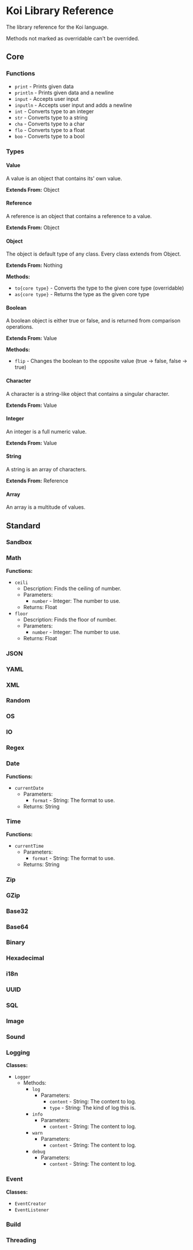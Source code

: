 # Koi Library Reference
The library reference for the Koi language.

Methods not marked as overridable can't be overrided.

## Core
### Functions
- `print` - Prints given data
- `println` - Prints given data and a newline
- `input` - Accepts user input
- `inputln` - Accepts user input and adds a newline
- `int` - Converts type to an integer
- `str` - Converts type to a string
- `cha` - Converts type to a char
- `flo` - Converts type to a float
- `boo` - Converts type to a bool
### Types
#### Value
A value is an object that contains its' own value.

**Extends From:** Object
#### Reference
A reference is an object that contains a reference to a value.

**Extends From:** Object
#### Object
The object is default type of any class. Every class extends from Object.

**Extends From:** Nothing

**Methods:**
- `to{core type}` - Converts the type to the given core type (overridable)
- `as{core type}` - Returns the type as the given core type
#### Boolean
A boolean object is either true or false, and is returned from comparison operations.

**Extends From:** Value

**Methods:**
- `flip` - Changes the boolean to the opposite value (true -> false, false -> true)
#### Character
A character is a string-like object that contains a singular character.

**Extends From:** Value
#### Integer
An integer is a full numeric value.

**Extends From:** Value
#### String
A string is an array of characters.

**Extends From:** Reference
#### Array
An array is a multitude of values.

## Standard
### Sandbox
### Math
**Functions:**
- `ceili`
    - Description: Finds the ceiling of number.
    - Parameters:
        - `number` - Integer: The number to use.
    - Returns: Float
- `floor`
    - Description: Finds the floor of number.
    - Parameters:
        - `number` - Integer: The number to use.
    - Returns: Float
### JSON
### YAML
### XML
### Random
### OS
### IO
### Regex
### Date
**Functions:**
- `currentDate`
    - Parameters:
        - `format` - String: The format to use.
    - Returns: String
### Time
**Functions:**
- `currentTime`
    - Parameters:
        - `format` - String: The format to use.
    - Returns: String
### Zip
### GZip
### Base32
### Base64
### Binary
### Hexadecimal
### i18n
### UUID
### SQL
### Image
### Sound
### Logging
**Classes:**
- `Logger`
    - Methods:
        - `log`
            - Parameters:
                - `content` - String: The content to log.
                - `type` - String: The kind of log this is.
        - `info`
            - Parameters:
                - `content` - String: The content to log.
        - `warn`
            - Parameters:
                - `content` - String: The content to log.
        - `debug`
            - Parameters:
                - `content` - String: The content to log.
### Event
**Classes:**
- `EventCreator`
- `EventListener`
### Build
### Threading